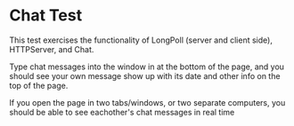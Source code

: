 Chat Test
======

This test exercises the functionality of LongPoll (server and client side), HTTPServer, and Chat.

Type chat messages into the window in at the bottom of the page, and you should see your own 
message show up with its date and other info on the top of the page.

If you open the page in two tabs/windows, or two separate computers, you should be able to see 
eachother's chat messages in real time